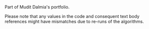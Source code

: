 Part of Mudit Dalmia's portfolio.

Please note that any values in the code and consequent text body references might have mismatches due to re-runs of the algorithms.
